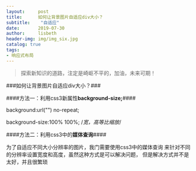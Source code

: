 ```yaml
---
layout:     post
title:      如何让背景图片自适应div大小？
subtitle:    "自适应"
date:       2019-07-30
author:     lisbeth
header-img: img/img_six.jpg
catalog: true
tags:
- 响应式布局
---
```

> 探索新知识的道路，注定是崎岖不平的，加油，未来可期！

###如何让背景图片自适应div大小？###

####方法一：利用css3新属性**background-size;**####

 background:url("") no-repeat;

 background-size:100% 100%;  /*宽，高等比缩放*/

####方法二：利用css3中的**媒体查询**####

为了自适应不同大小分辨率的图片，我门需要使用css3中的媒体查询
来针对不同的分辨率设置宽度和高度，虽然这种方式是可以解决问题，
但是解决方式并不是太好，并且很繁琐
